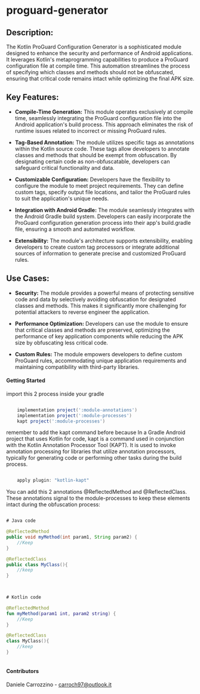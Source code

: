 # proguard-generator

## Description:
The Kotlin ProGuard Configuration Generator is a sophisticated module designed to enhance the security and performance of Android applications. It leverages Kotlin's metaprogramming capabilities to produce a ProGuard configuration file at compile time. This automation streamlines the process of specifying which classes and methods should not be obfuscated, ensuring that critical code remains intact while optimizing the final APK size.

## Key Features:
- __Compile-Time Generation:__ This module operates exclusively at compile time, seamlessly integrating the ProGuard configuration file into the Android application's build process. This approach eliminates the risk of runtime issues related to incorrect or missing ProGuard rules.

- __Tag-Based Annotation:__ The module utilizes specific tags as annotations within the Kotlin source code. These tags allow developers to annotate classes and methods that should be exempt from obfuscation. By designating certain code as non-obfuscatable, developers can safeguard critical functionality and data.

- __Customizable Configuration:__ Developers have the flexibility to configure the module to meet project requirements. They can define custom tags, specify output file locations, and tailor the ProGuard rules to suit the application's unique needs.

- __Integration with Android Gradle:__ The module seamlessly integrates with the Android Gradle build system. Developers can easily incorporate the ProGuard configuration generation process into their app's build.gradle file, ensuring a smooth and automated workflow.

- __Extensibility:__ The module's architecture supports extensibility, enabling developers to create custom tag processors or integrate additional sources of information to generate precise and customized ProGuard rules.

## Use Cases:

- __Security:__ The module provides a powerful means of protecting sensitive code and data by selectively avoiding obfuscation for designated classes and methods. This makes it significantly more challenging for potential attackers to reverse engineer the application.

- __Performance Optimization:__ Developers can use the module to ensure that critical classes and methods are preserved, optimizing the performance of key application components while reducing the APK size by obfuscating less critical code.

- __Custom Rules:__ The module empowers developers to define custom ProGuard rules, accommodating unique application requirements and maintaining compatibility with third-party libraries.

#### Getting Started
import this 2 process inside your gradle 
```gradle

    implementation project(':module-annotations')
    implementation project(':module-processes')
    kapt project(':module-processes')

```

remember to add the kapt command before because In a Gradle Android project that uses Kotlin for code, kapt is a command used in conjunction with the Kotlin Annotation Processor Tool (KAPT). It is used to invoke annotation processing for libraries that utilize annotation processors, typically for generating code or performing other tasks during the build process.

```gradle

    apply plugin: "kotlin-kapt"

```

You can add this 2 annotations @ReflectedMethod and @ReflectedClass. These annotations signal to the module-processes to keep these elements intact during the obfuscation process:

```java

# Java code

@ReflectedMethod
public void myMethod(int param1, String param2) {
    //Keep
}

@ReflectedClass
public class MyClass(){
    //keep
}
    
```

```kotlin

# Kotlin code

@ReflectedMethod
fun myMethod(param1 int, param2 string) {
    //Keep
}

@ReflectedClass
class MyClass(){
    //keep
}
    
```

#### Contributors
Daniele Carrozzino - carroch97@outlook.it